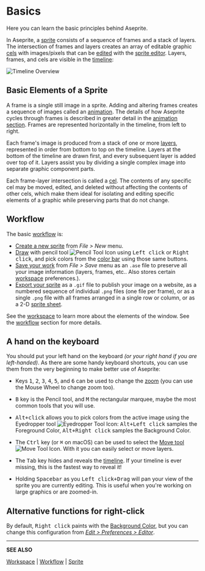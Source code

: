 # Basics

Here you can learn the basic principles behind Aseprite.

In Aseprite, a [sprite](sprite.md) consists of a sequence of frames
and a stack of layers. The intersection of frames and layers creates
an array of editable graphic [cels](cel.md) with images/pixels that
can be [edited](drawing.md) with the [sprite editor](sprite-editor.md). Layers, frames,
and cels are visible in the [timeline](timeline.md):

![Timeline Overview](sprite/sprite-components.png)

## Basic Elements of a Sprite

A frame is a single still image in a sprite. Adding and altering
frames creates a sequence of images called an
[animation](animation.md). The details of how Aseprite cycles through
frames is described in greater detail in the [animation
section](animation.md). Frames are represented horizontally in the
timeline, from left to right.

Each frame's image is produced from a stack of one or more
[layers](layers.md), represented in order from bottom to top on the
timeline. Layers at the bottom of the timeline are drawn first, and every
subsequent layer is added over top of it. Layers assist you by dividing
a single complex image into separate graphic component parts.

Each frame-layer intersection is called a [cel](cel.md). The contents
of any specific cel may be moved, edited, and deleted without
affecting the contents of other cels, which make them ideal for
isolating and editing specific elements of a graphic while preserving
parts that do not change.

## Workflow

The basic [workflow](workflow.md) is:

* [Create a new sprite](new-sprite.md) from *File > New* menu.
* [Draw](drawing.md) with pencil tool ![Pencil Tool Icon](tools/pencil-tool.png) using
  <kbd>Left click</kbd> or <kbd>Right click</kbd>, and pick colors from the
  [color bar](color-bar.md) using those same buttons.
* [Save your work](save.md) from *File > Save* menu as an
  `.ase` file to preserve all your image information (layers, frames,
  etc.. Also stores certain [workspace](workspace.md) preferences.).
* [Export your sprite](exporting.md) as a `.gif` file to publish your
  image on a website, as a numbered sequence of individual `.png`
  files (one file per frame), or as a single `.png` file with all
  frames arranged in a single row or column, or as a 2-D [sprite sheet](sprite-sheet.md).

See the [workspace](workspace.md) to learn more about the elements of the
window. See the [workflow](workflow.md) section for more details.

## A hand on the keyboard

You should put your left hand on the keyboard *(or your right hand if
you are left-handed)*. As there are some handy keyboard shortcuts, you
can use them from the very beginning to make better use of Aseprite:

* Keys <kbd>1</kbd>, <kbd>2</kbd>, <kbd>3</kbd>, <kbd>4</kbd>,
  <kbd>5</kbd>, and <kbd>6</kbd> can be used to change the
  [zoom](zoom.md) (you can use the Mouse Wheel to change zoom too).
* <kbd>B</kbd> key is the Pencil tool, and <kbd>M</kbd> the rectangular marquee, maybe the
  most common tools that you will use.
* <kbd>Alt+click</kbd> allows you to pick colors from the active image
  using the Eyedropper tool ![Eyedropper Tool Icon](tools/eyedropper-tool.png):
  <kbd>Alt+Left click</kbd> samples the Foreground Color,
  <kbd>Alt+Right click</kbd> samples the Background Color.
* The <kbd>Ctrl</kbd> key (or <kbd>⌘</kbd> on macOS) can be used to
  select the [Move tool](move-tool.md) ![Move Tool Icon](tools/move-tool.png).
  With it you can easily select or move layers.
* The <kbd>Tab</kbd> key hides and reveals the
  [timeline](timeline.md). If your timeline is ever missing, this is
  the fastest way to reveal it!

* Holding <kbd>Spacebar</kbd> as you <kbd>Left click+Drag</kbd> will
  pan your view of the sprite you are currently editing. This is useful when
  you're working on large graphics or are zoomed-in.

## Alternative functions for right-click

By default, <kbd>Right click</kbd> paints with the [Background Color](color-bar.md#background-color),
but you can change this configuration from [*Edit > Preferences > Editor*](right-click.md).

---

**SEE ALSO**

[Workspace](workspace.md) |
[Workflow](workflow.md) |
[Sprite](sprite.md)
